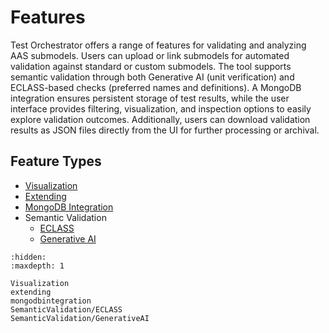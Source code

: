 # Features

Test Orchestrator offers a range of features for validating and analyzing AAS submodels.
Users can upload or link submodels for automated validation against standard or custom submodels. The tool supports semantic validation through both Generative AI (unit verification) and ECLASS-based checks (preferred names and definitions). A MongoDB integration ensures persistent storage of test results, while the user interface provides filtering, visualization, and inspection options to easily explore validation outcomes. Additionally, users can download validation results as JSON files directly from the UI for further processing or archival.

## Feature Types

* [Visualization](./Visualization.md)
* [Extending](./extending.md)
* [MongoDB Integration](./mongodbintegration.md)
* Semantic Validation
    * [ECLASS](./SemanticValidation/ECLASS.md)
    * [Generative AI](./SemanticValidation/GenerativeAI.md)

```{toctree}
:hidden:
:maxdepth: 1

Visualization
extending
mongodbintegration
SemanticValidation/ECLASS
SemanticValidation/GenerativeAI
```
